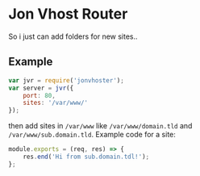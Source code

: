 # Jon Vhost Router
So i just can add folders for new sites..

## Example 
```javascript
var jvr = require('jonvhoster');
var server = jvr({
	port: 80,
	sites: '/var/www/'
});
```
then add sites in `/var/www` like `/var/www/domain.tld` and `/var/www/sub.domain.tld`. Example code for a site:
```javascript
module.exports = (req, res) => {
	res.end('Hi from sub.domain.tdl!');
};
```
